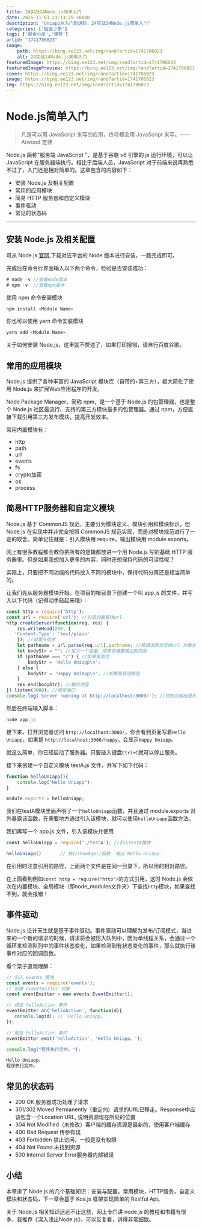 ```yaml
---
title: 24实战14Node.js简单入门
date: 2025-11-03 23:13:29 +0800
description: "Uniapp从入门到进阶，24实战14Node.js简单入门"
categories: ['掘金小册']
tags: ['掘金小册','课程']
artid: "1741706023"
image:
    path: https://bing.ee123.net/img/rand?artid=1741706023
    alt: 24实战14Node.js简单入门
featuredImage: https://bing.ee123.net/img/rand?artid=1741706023
featuredImagePreview: https://bing.ee123.net/img/rand?artid=1741706023
cover: https://bing.ee123.net/img/rand?artid=1741706023
image: https://bing.ee123.net/img/rand?artid=1741706023
img: https://bing.ee123.net/img/rand?artid=1741706023
---
```


# Node.js简单入门

> 凡是可以用 JavaScript 来写的应用，终将都会用 JavaScript 来写。—— Atwood 定律

Node.js 简称"服务端 JavaScript "，是基于谷歌 v8 引擎的 js 运行环境，可以让 JavaScript 在服务器端执行。相比于后端人员，JavaScript 对于前端来说再熟悉不过了，入门还是相对简单的。这章包含的内容如下：

* 安装 Node.js 及相关配置
* 常用的应用模块
* 简易 HTTP 服务器和自定义模块
* 事件驱动
* 常见的状态码
---

## 安装 Node.js 及相关配置

可从 Node.js [官网](http://nodejs.cn/download/),下载对应平台的 Node 版本进行安装，一路完成即可。

完成后在命令行界面输入以下两个命令，检验是否安装成功：
```js
# node -v //查看node版本
# npm -v  //查看npm版本
```

使用 npm 命令安装模块
```js
npm install <Module Name>
```

你也可以使用 yarn 命令安装模块
```js
yarn add <Module Name>
```
关于如何安装 Node.js，这里就不赘述了，如果打印报错，请自行百度谷歌。

## 常用的应用模块

Node.js 提供了各种丰富的 JavaScript 模块库（自带的+第三方），极大简化了使用 Node.js 来扩展Web应用程序的开发。

Node Package Manager，简称 npm，是一个基于 Node.js 的包管理器，也是整个 Node.js 社区最流行、支持的第三方模块最多的包管理器。通过 npm，方便直接下载引用第三方发布模块，提高开发效率。

常用内置模块有：
+ http
+ path
+ url
+ events
+ fs
+ crypto加密
+ os
+ process

## 简易HTTP服务器和自定义模块

Node.js 基于 CommonJS 规范，主要分为模块定义、模块引用和模块标识，但 Node.js 在实现中并非完全按照 CommonJS 规范实现，而是对模块规范进行了一定的取舍。简单记住就是：引入模块用 require，输出模块用 module.exports。

网上有很多教程都会教你把所有的逻辑都放进一个用 Node.js 写的基础 HTTP 服务器里。但是如果我想加入更多的内容，同时还想保持代码的可读性呢？

实际上，只要把不同功能的代码放入不同的模块中，保持代码分离还是相当简单的。

让我们先从服务器模块开始。在项目的根目录下创建一个叫 app.js 的文件，并写入以下代码（记得动手敲起来哦）：
```js
const http = require('http');
const url = require('url'); //引用内置模块url  
http.createServer(function(req, res) {
	res.writeHead(200, {
   'Content-Type': 'text/plain'
	}); //设置头信息  
	let pathname = url.parse(req.url).pathname; //把请求网址交给url 对象处理  
	let bodyStr = ""; //定义一个变量，用来存储要输出的内容  
	if (pathname === "/") { //如果是首页   
		bodyStr = 'Hello Uniapp\n';
	} else {
		bodyStr = 'Happy Uniapp\n'; //如果是其他路径   
	}
	res.end(bodyStr); //输出内容   
}).listen(3000); //绑定端口 
console.log('Server running at http://localhost:3000/'); //控制台输出提示
```
然后在终端输入脚本：
```js
node app.js
```
接下来，打开浏览器访问 `http://localhost:3000/`，你会看到页面写着`Hello Uniapp`，如果是 `http://localhost:3000/happy`，会显示`Happy Uniapp`。

就这么简单，你已经启动了服务器。只要敲入键盘`Ctrl+C`就可以停止服务。

接下来创建一个自定义模块 testA.js 文件，并写下如下代码：

```js
function helloUniapp(){
	console.log("Hello Uniapp");
}

module.exports = helloUniapp;
```

我们在testA模块里面声明了一个`helloUniapp`函数，并且通过 module.exports 对外暴露该函数，在需要地方通过引入该模块，就可以使用`helloUniapp`函数方法。

我们再写一个 app.js 文件，引入该模块并使用
```js
const helloUniapp = require('./testA');	//引入testA模块

helloUniapp()  		// 执行showAge()函数  输出`Hello Uniapp`
```
在引用时注意引用的路径，上面两个文件是在同一目录下，所以用的相对路径。

在上面看到例如`const http = require("http")`的方式引用，这时 Node.js 会依次在内置模块、全局模块（即node_modules文件夹）下查找`http`模块，如果查找不到，就会报错！

## 事件驱动

Node.js 设计天生就是基于事件驱动。事件驱动可以理解为发布/订阅模式，当进来的一个新的请求的时候，请求将会被压入队列中，因为单线程关系，会通过一个循环来检测队列中的事件状态变化，如果检测到有状态变化的事件，那么就执行该事件对应的回调函数。

看个栗子直观理解：

```js
// 引入 events 模块
const events = require('events');
// 创建 eventEmitter 对象
const eventEmitter = new events.EventEmitter();

// 绑定 helloAction 事件
eventEmitter.on('helloAction', function(d){
   console.log(d); // 'Hello Uniapp。'
});

// 触发 helloAction 事件 
eventEmitter.emit('helloAction', 'Hello Uniapp。');

console.log("程序执行完毕。");
```

```html
Hello Uniapp。
程序执行完毕。
```

## 常见的状态码

+ 200 OK 服务器成功处理了请求
+ 301/302 Moved Permanently（重定向）请求的URL已移走。Response中应该包含一个Location URL, 说明资源现在所处的位置
+ 304 Not Modified（未修改）客户端的缓存资源是最新的，使用客户端缓存
+ 400 Bad Request 传参有误
+ 403 Forbidden 禁止访问，一般是没有权限
+ 404 Not Found 未找到资源
+ 500 Internal Server Error服务器内部错误

## 小结

本章讲了 Node.js 的几个基础知识：安装与配置，常用模块，HTTP服务，自定义模块和状态码，下一章会基于 Koa.js 框架实现简单的 Restful Api。

关于 Node.js 相关知识远远不止这些，网上专门讲 node.js 的教程和书籍有很多，我推荐《深入浅出Node.js》，可以反复看，讲得非常细致。